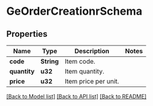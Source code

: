 # GeOrderCreationrSchema

## Properties

Name | Type | Description | Notes
------------ | ------------- | ------------- | -------------
**code** | **String** | Item code. | 
**quantity** | **u32** | Item quantity. | 
**price** | **u32** | Item price per unit. | 

[[Back to Model list]](../README.md#documentation-for-models) [[Back to API list]](../README.md#documentation-for-api-endpoints) [[Back to README]](../README.md)



